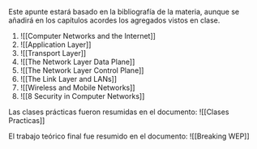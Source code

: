 Este apunte estará basado en la bibliografía de la materia, aunque se añadirá en los capítulos acordes los agregados vistos en clase.

1. ![[Computer Networks and the Internet]]
2. ![[Application Layer]]
3. ![[Transport Layer]]
4. ![[The Network Layer Data Plane]]
5. ![[The Network Layer Control Plane]]
6. ![[The Link Layer and LANs]]
7. ![[Wireless and Mobile Networks]]
8. ![[8 Security in Computer Networks]]

Las clases prácticas fueron resumidas en el documento: ![[Clases Practicas]]

El trabajo teórico final fue resumido en el documento: ![[Breaking WEP]]
